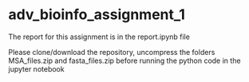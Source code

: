 # adv_bioinfo_assignment_1

The report for this assignment is in the report.ipynb file

Please clone/download the repository, uncompress the folders MSA_files.zip and fasta_files.zip before running the python code in the jupyter notebook
